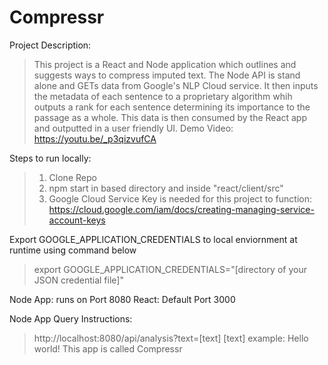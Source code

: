 # Compressr

Project Description:
  > This project is a React and Node application which outlines and suggests ways to compress imputed text. The Node API is stand alone and GETs data from Google's NLP Cloud service. It then inputs the metadata of each sentence to a proprietary algorithm whih outputs a rank for each sentence determining its importance to the passage as a whole. This data is then consumed by the React app and outputted in a user friendly UI. Demo Video: https://youtu.be/_p3qizvufCA

Steps to run locally:
  > 1. Clone Repo
  > 2. npm start in based directory and inside "react/client/src" 
  > 3. Google Cloud Service Key is needed for this project to function: https://cloud.google.com/iam/docs/creating-managing-service-account-keys

Export GOOGLE_APPLICATION_CREDENTIALS to local enviornment at runtime using command below
  > export GOOGLE_APPLICATION_CREDENTIALS="[directory of your JSON credential file]"
  
Node App: runs on Port 8080
React: Default Port 3000

Node App Query Instructions:
  > http://localhost:8080/api/analysis?text=[text]
  > [text] example: Hello world! This app is called Compressr
